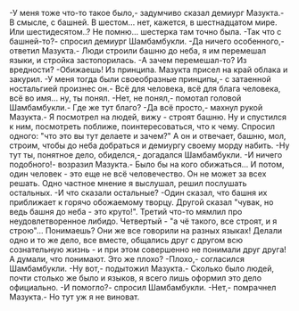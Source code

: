   -У меня тоже что-то такое было,- задумчиво сказал демиург Мазукта.- В смысле, с башней. В шестом... нет, кажется, в шестнадцатом мире. Или шестидесятом..? Не помню... шестерка там точно была.
-Так что с башней-то?- спросил демиург Шамбамбукли.
-Да ничего особенного,- ответил Мазукта.- Люди строили башню до неба, я им перемешал языки, и стройка застопорилась.
-А зачем перемешал-то? Из вредности?
-Обижаешь! Из принципа.
Мазукта присел на край облака и закурил.
-У меня тогда были своеобразные принципы,- с затаенной ностальгией произнес он.- Всё для человека, всё для блага человека, всё во имя... ну, ты понял.
-Нет, не понял,- помотал головой Шамбамбукли.- Где же тут благо?
-Да всё просто,- махнул рукой Мазукта.- Я посмотрел на людей, вижу - строят башню. Ну и спустился к ним, посмотреть поближе, поинтересоваться, что к чему. Спросил одного: "что это вы тут делаете и зачем?" А он и отвечает, башню, мол, строим, чтобы до неба добраться и демиургу своему морду набить.
-Ну тут ты, понятное дело, обиделся,- догадался Шамбамбукли.
-И ничего подобного!- возразил Мазукта.- Было бы на кого обижаться... И потом, один человек - это еще не всё человечество. Он не может за всех решать. Одно частное мнение я выслушал, решил послушать остальных.
-И что сказали остальные?
-Один сказал, что башня их приближает к горячо обожаемому творцу. Другой сказал "чувак, но ведь башня до неба - это круто!". Третий что-то мямлил про неудовлетворенное либидо. Четвертый - "а чё такого, все строят, и я строю"... Понимаешь? Они же все говорили на разных языках! Делали одно и то же дело, все вместе, общались друг с другом всю сознательную жизнь - и при этом совершенно не понимали друг друга! А думали, что понимают. Это же плохо?
-Плохо,- согласился Шамбамбукли.
-Ну вот,- подытожил Мазукта.- Сколько было людей, почти столько же было и языков, я всего лишь оформил это дело официально.
-И помогло?- спросил Шамбамбукли.
-Нет,- помрачнел Мазукта.- Но тут уж я не виноват.    